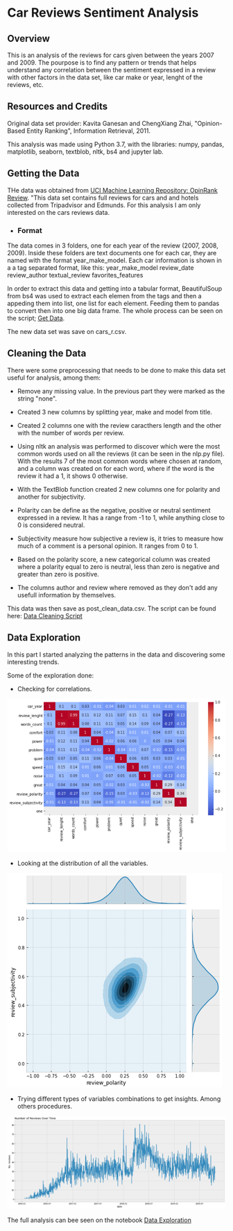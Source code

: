 # Car Reviews Sentiment Analysis
## Overview
This is an analysis of the reviews for cars given between the years 2007 and 2009. The pourpose is to find any pattern or trends that helps understand any correlation between the sentiment expressed in a review with other factors in the data set, like car make or year, lenght of the reviews, etc.

## Resources and Credits

Original data set provider: Kavita Ganesan and ChengXiang Zhai, "Opinion-Based Entity Ranking", Information Retrieval, 2011.

This analysis was made using Python 3.7, with the libraries: numpy, pandas, matplotlib, seaborn, textblob,  nltk,  bs4 and jupyter lab.

## Getting the Data

THe data was obtained from [UCI Machine Learning Repository: OpinRank Review](https://archive.ics.uci.edu/ml/datasets/OpinRank+Review+Dataset). "This data set contains full reviews for cars and and hotels collected from Tripadvisor and Edmunds. For this analysis I am only interested on the cars reviews data.

- ### Format
The data comes in 3 folders, one for each year of the review (2007, 2008, 2009). Inside these folders are text documents one for each car, they are named with the format year_make_model. Each car information is shown in a a tag separated format, like this:
                <DOCNO>year_make_model</DOCNO>
                <DOC>
                <DATE>review_date</DATE>
                <AUTHOR>review_author</AUTHOR>
                <TEXT>textual_review</TEXT>
                <FAVORITE>favorites_features</FAVORITE>
                </DOC>
                
In order to extract this data and getting into a tabular format, BeautifulSoup from bs4 was used to extract each elemen from the tags and then a appeding them into list, one list for each element. Feeding them to pandas to convert then into one big data frame. The whole process can be seen on the script; [Get Data](get_data.py).

The new data set was save on cars_r.csv.
 

## Cleaning the Data

 There were some preprocessing that needs to be done to make this data set useful for analysis, among them:
 
 - Remove any missing value. In the previous part they were marked as the string "none".
 - Created 3 new columns by splitting year, make and model from title.
 - Created 2 columns one with the review caracthers length and the other with the number of words per review.
 
 - Using nltk an analysis was performed to discover which were the most common words used on all the reviews (it can be seen in the nlp.py file). With the results 7 of the most common words where chosen at random, and a column was created on for each word, where if the word is the review it had a 1, it shows 0 otherwise.
 
 - With the TextBlob function created 2 new columns one for polarity and another for subjectivity.
  - Polarity can be define as the negative, positive or neutral sentiment expressed in a review. It has a range from -1 to 1, while anything close to 0 is considered neutral.
  - Subjectivity measure how subjective a review is, it tries to measure how much of a comment is a personal opinion. It ranges from 0 to 1.
  
- Based on the polarity score, a new categorical column was created where a polarity equal to zero is neutral, less than zero is negative and greater than zero is positive.

- The columns author and review where removed as they don't add any usefull information by themselves.

This data was then save as post_clean_data.csv. The script can be found here: [Data Cleaning Script](clean_data.py)

## Data Exploration

  In this part I started analyzing the patterns in the data and discovering some interesting trends.
  
  Some of the exploration done:
  
  - Checking for correlations.
  
  ![](corr_matrix.PNG)
  
  - Looking at the distribution of all the variables.
  
  ![](polvssub.PNG)
  
  - Trying different types of variables combinations to get insights. Among others procedures.
  
  ![](noretime.PNG)
  
  The full analysis can bee seen on the notebook [Data Exploration](Data_Exploration.ipynb)
  
 